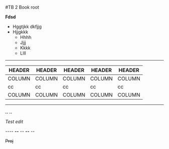 #TB 2 Book root

**Fdsd**

- Hggtjkk dkfjjg 
- Hjjgkkk
    + Hhhh
    + Jjjj
    + Kkkk
    + Llll

---

| HEADER | HEADER | HEADER | HEADER | HEADER |
| ------ | ------ | ------ | ------ | ------ |
| COLUMN | COLUMN | COLUMN | COLUMN | COLUMN |
|   cc   |   cc   |   cc   |   cc   |   cc   |
| COLUMN | COLUMN | COLUMN | COLUMN | COLUMN |

---

**.. ..**

*Test edit*

---- **--** -- **--** --

~~Proj~~